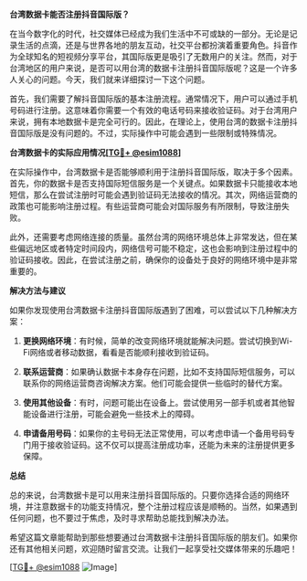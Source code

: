 **台湾数据卡能否注册抖音国际版？**

在当今数字化的时代，社交媒体已经成为我们生活中不可或缺的一部分。无论是记录生活的点滴，还是与世界各地的朋友互动，社交平台都扮演着重要角色。抖音作为全球知名的短视频分享平台，其国际版更是吸引了无数用户的关注。然而，对于台湾地区的用户来说，是否可以用台湾的数据卡注册抖音国际版呢？这是一个许多人关心的问题。今天，我们就来详细探讨一下这个问题。

首先，我们需要了解抖音国际版的基本注册流程。通常情况下，用户可以通过手机号码进行注册。这意味着你需要一个有效的电话号码来接收验证码。对于台湾用户来说，拥有本地数据卡是完全可行的。因此，在理论上，使用台湾的数据卡注册抖音国际版是没有问题的。不过，实际操作中可能会遇到一些限制或特殊情况。

**台湾数据卡的实际应用情况[[TG💪+ @esim1088](https://t.me/s/esim1088)]**

在实际操作中，台湾数据卡是否能够顺利用于注册抖音国际版，取决于多个因素。首先，你的数据卡是否支持国际短信服务是一个关键点。如果数据卡只能接收本地短信，那么在尝试注册时可能会遇到验证码无法接收的情况。其次，网络运营商的政策也可能影响注册过程。有些运营商可能会对国际服务有所限制，导致注册失败。

此外，还需要考虑网络连接的质量。虽然台湾的网络环境总体上非常发达，但在某些偏远地区或者特定时间段内，网络信号可能不稳定，这也会影响到注册过程中的验证码接收。因此，在尝试注册之前，确保你的设备处于良好的网络环境中是非常重要的。

**解决方法与建议**

如果你发现使用台湾数据卡注册抖音国际版遇到了困难，可以尝试以下几种解决方案：

1. **更换网络环境**：有时候，简单的改变网络环境就能解决问题。尝试切换到Wi-Fi网络或者移动数据，看看是否能顺利接收到验证码。
   
2. **联系运营商**：如果确认数据卡本身存在问题，比如不支持国际短信服务，可以联系你的网络运营商咨询解决方案。他们可能会提供一些临时的替代方案。

3. **使用其他设备**：有时，问题可能出在设备上。尝试使用另一部手机或者其他智能设备进行注册，可能会避免一些技术上的障碍。

4. **申请备用号码**：如果你的主号码无法正常使用，可以考虑申请一个备用号码专门用于接收验证码。这不仅可以提高注册成功率，还能为未来的注册提供更多保障。

**总结**

总的来说，台湾数据卡是可以用来注册抖音国际版的。只要你选择合适的网络环境，并注意数据卡的功能支持情况，整个注册过程应该是顺畅的。当然，如果遇到任何问题，也不要过于焦虑，及时寻求帮助总能找到解决办法。

希望这篇文章能帮助到那些想要通过台湾数据卡注册抖音国际版的朋友们。如果你还有其他相关问题，欢迎随时留言交流。让我们一起享受社交媒体带来的乐趣吧！

[[TG💪+ @esim1088](https://t.me/s/esim1088) ![Image](https://i.postimg.cc/4NQfJmqS/Snipaste-2025-05-13-00-14-12.png)]